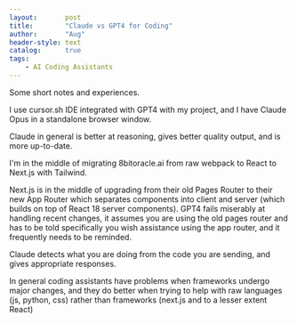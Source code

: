 ```yaml
---
layout:       post
title:        "Claude vs GPT4 for Coding"
author:       "Aug"
header-style: text
catalog:      true
tags:
    - AI Coding Assistants   
---
```


Some short notes and experiences.

I use cursor.sh IDE integrated with GPT4 with my project, and I have Claude Opus in a standalone browser window.

Claude in general is better at reasoning, gives better quality output, and is more up-to-date.

I'm in the middle of migrating 8bitoracle.ai from raw webpack to React to Next.js with Tailwind.  

Next.js is in the middle of upgrading from their old Pages Router to their new App Router which separates components into client and server (which builds on top of React 18 server components).  GPT4 fails miserably at handling recent changes, it assumes you are using the old pages router and has to be told specifically you wish assistance using the app router, and it frequently needs to be reminded.

Claude detects what you are doing from the code you are sending, and gives appropriate responses.

In general coding assistants have problems when frameworks undergo major changes, and they do better when trying to help with raw languages (js, python, css) rather than frameworks (next.js and to a lesser extent React)